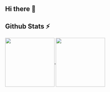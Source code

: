 ## Hi there 👋

## Github Stats ⚡ <br/>
<a href="https://github.com/tsraveling">
  <img align="center" src="https://github-readme-stats.vercel.app/api?username=tsraveling&amp;show_icons=true&amp;theme=radical" height="160"  witdh="480" />
</a>
<a href="https://github.com/tsraveling">
  <img align="center" src="http://github-readme-streak-stats.herokuapp.com?user=tsraveling&theme=radical" height="160" witdh="480" />
</a>


<!--
**tsraveling/tsraveling** is a ✨ _special_ ✨ repository because its `README.md` (this file) appears on your GitHub profile.

Here are some ideas to get you started:

- 🔭 I’m currently working on ...
- 🌱 I’m currently learning ...
- 👯 I’m looking to collaborate on ...
- 🤔 I’m looking for help with ...
- 💬 Ask me about ...
- 📫 How to reach me: ...
- 😄 Pronouns: ...
- ⚡ Fun fact: ...
-->
